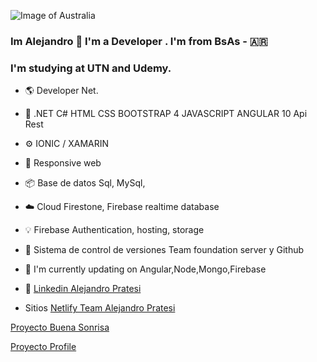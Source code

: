 
![Image of Australia](https://user-images.githubusercontent.com/55301751/99918503-191f7100-2cf6-11eb-9d07-9c342e3bb0da.jpg)


###  Im Alejandro  👋  I'm a Developer . I'm from BsAs - 🇦🇷
###  I'm studying at UTN and Udemy.

- :earth_americas: Developer Net.

- :wrench: .NET C# HTML CSS BOOTSTRAP 4 JAVASCRIPT ANGULAR 10 Api Rest

- ⚙️ IONIC / XAMARIN

- :iphone: Responsive web

- :package: Base de datos Sql, MySql, 

- ☁️ Cloud Firestone, Firebase realtime database 

- 💡 Firebase Authentication, hosting, storage

- 🚦 Sistema de control de versiones Team foundation server y Github

- 🌱 I'm currently updating on Angular,Node,Mongo,Firebase 

- 💬 
[Linkedin Alejandro Pratesi](https://www.linkedin.com/in/alejandropratesi/)


- Sitios [Netlify Team Alejandro Pratesi](https://app.netlify.com/teams/alejandropratesi/overview) 

[Proyecto Buena Sonrisa](https://segundoparciallab4.firebaseapp.com/login/)

[Proyecto Profile](https://alejandropratesi.github.io/resume/)



